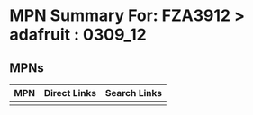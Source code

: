 



# MPN Summary For: FZA3912 > adafruit : 0309_12

## MPNs
  

|MPN|Direct Links|Search Links|
| :--- | :--- | :--- |
||||
